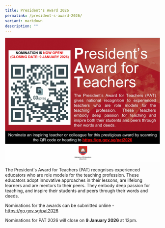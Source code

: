 ```yaml
---
title: President's Award 2026
permalink: /president-s-award-2026/
variant: markdown
description: ""
---
```

![](/images/Announcement/PAT_2026.jpg)

The President's Award for Teachers (PAT) recognises experienced educators who are role models for the teaching profession. These educators adopt innovative approaches in their lessons, are lifelong learners and are mentors to their peers. They embody deep passion for teaching, and inspire their students and peers through their words and deeds.

Nominations for the awards can be submitted online - https://go.gov.sg/pat2026

Nominations for PAT 2026 will close on **9 January 2026** at 12pm.